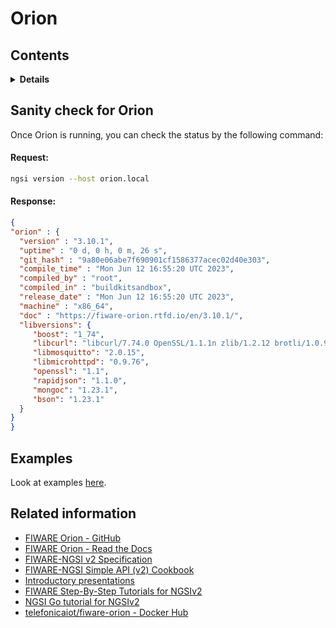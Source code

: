 # Orion

## Contents

<details>
<summary><strong>Details</strong></summary>

-   [Sanity check for Orion](#sanity-check-for-orion)
-   [Examples](#examples)
-   [Related information](#related-information)

</details>

## Sanity check for Orion

Once Orion is running, you can check the status by the following command:

#### Request:

```bash
ngsi version --host orion.local
```

#### Response:

```json
{
"orion" : {
  "version" : "3.10.1",
  "uptime" : "0 d, 0 h, 0 m, 26 s",
  "git_hash" : "9a80e06abe7f690901cf1586377acec02d40e303",
  "compile_time" : "Mon Jun 12 16:55:20 UTC 2023",
  "compiled_by" : "root",
  "compiled_in" : "buildkitsandbox",
  "release_date" : "Mon Jun 12 16:55:20 UTC 2023",
  "machine" : "x86_64",
  "doc" : "https://fiware-orion.rtfd.io/en/3.10.1/",
  "libversions": {
     "boost": "1_74",
     "libcurl": "libcurl/7.74.0 OpenSSL/1.1.1n zlib/1.2.12 brotli/1.0.9 libidn2/2.3.0 libpsl/0.21.0 (+libidn2/2.3.0) libssh2/1.9.0 nghttp2/1.43.0 librtmp/2.3",
     "libmosquitto": "2.0.15",
     "libmicrohttpd": "0.9.76",
     "openssl": "1.1",
     "rapidjson": "1.1.0",
     "mongoc": "1.23.1",
     "bson": "1.23.1"
  }
}
}
```

## Examples

Look at examples [here](https://github.com/lets-fiware/FIWARE-Small-Bang/tree/main/examples/orion).

## Related information

-   [FIWARE Orion - GitHub](https://github.com/telefonicaid/fiware-orion)
-   [FIWARE Orion - Read the Docs](https://fiware-orion.readthedocs.io/en/master/)
-   [FIWARE-NGSI v2 Specification](http://telefonicaid.github.io/fiware-orion/api/v2/stable/)
-   [FIWARE-NGSI Simple API (v2) Cookbook](http://telefonicaid.github.io/fiware-orion/api/v2/stable/cookbook/)
-   [Introductory presentations](https://www.slideshare.net/fermingalan/orion-context-broker-20211022)
-   [FIWARE Step-By-Step Tutorials for NGSIv2](https://fiware-tutorials.readthedocs.io/en/latest/)
-   [NGSI Go tutorial for NGSIv2](https://ngsi-go.letsfiware.jp/tutorial/ngsi-v2-crud/)
-   [telefonicaiot/fiware-orion - Docker Hub](https://hub.docker.com/r/telefonicaiot/fiware-orion)
